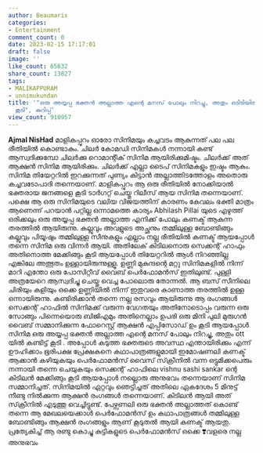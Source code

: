 ```yaml
---
author: Beaumaris
categories:
- Entertainment
comment_count: 0
date: 2023-02-15 17:17:01
draft: false
image: ''
like_count: 65632
share_count: 13827
tags:
- MALIKAPPURAM
- unnimukundan
title: '"ഒരു അയ്യപ്പ ഭക്തൻ അല്ലാത്ത എന്റെ മനസ് പോലും നിറച്ചു, അതും ഒടിടിയിൽ കണ്ടിട്ട്
  കൂടി", കുറിപ്പ്'
view_count: 910957
---
```


**Ajmal NisHad** മാളികപ്പുറം ഓരോ സിനിമയും കച്ചവടം ആകുന്നത് പല പല രീതിയിൽ കൊണ്ടാകും. ചിലർ കോമഡി സിനിമകൾ നന്നായി കണ്ട് ആസ്വദിക്കുമ്പോ ചിലർക്കു റൊമാന്റിക് സിനിമ ആയിരിക്കുമിഷ്ടം. ചിലർക്ക് അത് ആക്ഷൻ സിനിമ ആയിരിക്കും. ചിലർക്ക് എല്ലാ ടൈപ് സിനിമകളും ഇഷ്ടം ആകും. സിനിമ തിയേറ്ററിൽ ഇറക്കുന്നത് പുണ്യം കിട്ടാൻ അല്ലാത്തിടത്തോളം അതൊരു കച്ചവടോപാദി തന്നെയാണ്. മാളികപ്പുറം ആ ഒരു രീതിയിൽ നോക്കിയാൽ ഭക്തരായ ജനങ്ങളെ കൂടി ടാർഗറ്റ് ചെയ്തു റിലീസ് ആയ സിനിമ തന്നെയാണ്. പക്ഷെ ആ ഒരു സിനിമയുടെ വലിയ വിജയത്തിന് കാരണം കേവലം ഭക്തി മാത്രം ആണെന്ന് പറയാൻ പറ്റില്ല ഒന്നാമത്തെ കാര്യം Abhilash Pillai യുടെ എഴുത്ത് ഒരിക്കലും ഒരു അയ്യപ്പ ഭക്തൻ അല്ലാത്ത എനിക്ക് പോലും കണക്ട് ആകുന്ന തരത്തിൽ ആയിരുന്നു. കല്ലുവും അവളുടെ അച്ഛനും തമ്മിലുള്ള ബോണ്ടിങ്ങും കല്ലുവും പിയൂഷും തമ്മിലുള്ള സീനുകളും എല്ലാം നല്ല രീതിയിൽ കണക്ട് ആയപ്പോൾ തന്നെ സിനിമ ഒരു വിന്നർ ആയി. അതിലേക് കിടിലനൊരു സെക്കന്റ്‌ ഹാഫും അതിനൊത്ത മേക്കിങ്ങും കൂടി ആയപ്പോൾ തിയേറ്ററിൽ ആൾ നിറഞ്ഞില്ല എങ്കിലേ അത്ഭുതം ഉള്ളായിരുന്നുള്ളൂ. ഉണ്ണി മുകുന്ദന്റെ മറ്റു സിനിമകളിൽ നിന്ന് മാറി എന്തോ ഒരു പോസിറ്റീവ് വൈബ് പെർഫോമൻസ് ഇതിലുണ്ട്. പുള്ളി അത്രയേറെ ആസ്വദിച്ചു ചെയ്തു വെച്ച പോലൊരു തോന്നൽ. ആ ബസ് സീനിലെ ചിരിയും കളിയും ഒക്കെ ഉണ്ണിയിൽ നിന്ന് ഇതുവരെ കാണാത്ത തരത്തിൽ ഉള്ള ഒന്നായിരുന്നു. കണ്ടിരിക്കാൻ തന്നെ നല്ല രസവും ആയിരുന്നു ആ രംഗങ്ങൾ സെക്കന്റ്‌ ഹാഫിൽ സിനിമക്ക് വരുന്ന വേഗതയും അതിനോടൊപ്പം വരുന്ന ഒരു സോങ്ങും പിന്നെയൊരു ബിജിഎമും അതിനെല്ലാം ഉപരി ഒരു മിനി പുലി മുരുഗൻ വൈബ് സമ്മാനിക്കുന്ന ഫോറെസ്റ്റ് ആക്ഷൻ എപ്പിസോഡ് ഉം കൂടി ആയപ്പോൾ സിനിമ ഒരു അയ്യപ്പ ഭക്തൻ അല്ലാത്ത എന്റെ മനസ് പോലും നിറച്ചു, അതും ott യിൽ കണ്ടിട്ട് കൂടി . അപ്പോൾ കടുത്ത ഭക്തരുടെ അവസ്ഥ എന്തായിരിക്കും എന്ന് ഊഹിക്കാം ഭൂരിപക്ഷ പ്രേക്ഷകനെ കഥാപാത്രങ്ങളുമായി ഇമോഷണലി കണക്ട് ആക്കാൻ കഴിയുകയും പെർഫോമൻസ് വൈസ് സ്‌ക്രീനിൽ വന്ന ഒട്ടുമിക്കപെരും നന്നായി തന്നെ ചെയുകയും സെക്കന്റ്‌ ഹാഫിലെ vishnu sashi sankar ന്റെ കിടിലൻ മേക്കിങ്ങും കൂടി ആയപ്പോൾ നല്ലൊരു അനുഭവം തന്നെയാണ് സിനിമ സമ്മാനിച്ചത്. സിനിമയിൽ ഏറ്റവും ഞെട്ടിച്ചത് അതിലെ ഏകദേശം 5 മിനുട്ട് നീണ്ടു നിൽക്കുന്ന ആക്ഷൻ രംഗങ്ങൾ തന്നെയാണ്. കിടിലൻ ആയി അത് സ്‌ക്രീനിൽ എടുത്തു വെച്ചിട്ടുണ്ട്. പേഴ്സണലി ഒരു ഭക്തൻ അല്ലാത്തത് കൊണ്ട് തന്നെ ആ മേഖലയെക്കാൾ പെർഫോമൻസ് ഉം കഥാപാത്രങ്ങൾ തമ്മിലുള്ള ബോണ്ടിങ്ങും ആക്ഷൻ രംഗങ്ങളും ആണ് കൂടുതൽ ആയി കണക്ട് ആയതു. പ്രത്യേകിച്ച് ആ രണ്ടു കൊച്ചു കുട്ടികളുടെ പെർഫോമൻസ് ഒക്കെ ❣️വളരെ നല്ല അനുഭവം